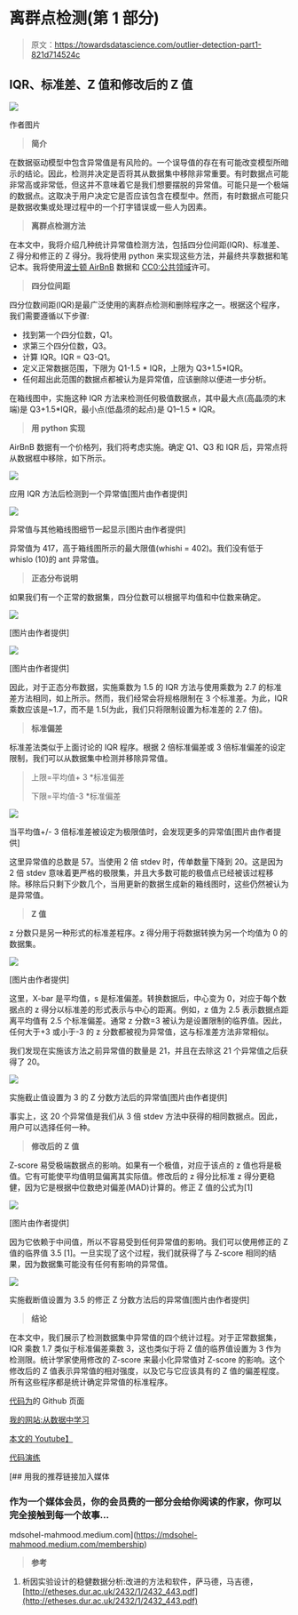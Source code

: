 # 离群点检测(第 1 部分)

> 原文：<https://towardsdatascience.com/outlier-detection-part1-821d714524c>

## IQR、标准差、Z 值和修改后的 Z 值

![](img/825f31b2b2936cf9a96cb8359c8f2eb4.png)

作者图片

> **简介**

在数据驱动模型中包含异常值是有风险的。一个误导值的存在有可能改变模型所暗示的结论。因此，检测并决定是否将其从数据集中移除非常重要。有时数据点可能非常高或非常低，但这并不意味着它是我们想要摆脱的异常值。可能只是一个极端的数据点。这取决于用户决定它是否应该包含在模型中。然而，有时数据点可能只是数据收集或处理过程中的一个打字错误或一些人为因素。

> **离群点检测方法**

在本文中，我将介绍几种统计异常值检测方法，包括四分位间距(IQR)、标准差、Z 得分和修正的 Z 得分。我将使用 python 来实现这些方法，并最终共享数据和笔记本。我将使用[波士顿 AirBnB](https://www.kaggle.com/datasets/airbnb/boston) 数据和 [CC0:公共领域](https://creativecommons.org/publicdomain/zero/1.0/)许可。

> **四分位间距**

四分位数间距(IQR)是最广泛使用的离群点检测和删除程序之一。根据这个程序，我们需要遵循以下步骤:

*   找到第一个四分位数，Q1。
*   求第三个四分位数，Q3。
*   计算 IQR。IQR = Q3-Q1。
*   定义正常数据范围，下限为 Q1-1.5 * IQR，上限为 Q3+1.5*IQR。
*   任何超出此范围的数据点都被认为是异常值，应该删除以便进一步分析。

在箱线图中，实施这种 IQR 方法来检测任何极值数据点，其中最大点(高晶须的末端)是 Q3+1.5*IQR，最小点(低晶须的起点)是 Q1–1.5 * IQR。

> **用 python 实现**

AirBnB 数据有一个价格列，我们将考虑实施。确定 Q1、Q3 和 IQR 后，异常点将从数据框中移除，如下所示。

![](img/f82817b47a28d334b72c8c95a846037a.png)

应用 IQR 方法后检测到一个异常值[图片由作者提供]

![](img/9ea5a27d1861f169b6ab4a2177484b28.png)

异常值与其他箱线图细节一起显示[图片由作者提供]

异常值为 417，高于箱线图所示的最大限值(whishi = 402)。我们没有低于 whislo (10)的 ant 异常值。

> **正态分布说明**

如果我们有一个正常的数据集，四分位数可以根据平均值和中位数来确定。

![](img/45c5d4b3d20e366cd0c64d8c7198d9a7.png)

[图片由作者提供]

![](img/9a311b0ad529153825bfad237b859251.png)

[图片由作者提供]

因此，对于正态分布数据，实施乘数为 1.5 的 IQR 方法与使用乘数为 2.7 的标准差方法相同，如上所示。然而，我们经常会将规格限制在 3 个标准差。为此，IQR 乘数应该是~1.7，而不是 1.5(为此，我们只将限制设置为标准差的 2.7 倍)。

> **标准偏差**

标准差法类似于上面讨论的 IQR 程序。根据 2 倍标准偏差或 3 倍标准偏差的设定限制，我们可以从数据集中检测并移除异常值。

> 上限=平均值+ 3 *标准偏差
> 
> 下限=平均值-3 *标准偏差

![](img/7cee4e0885e1afb54a0a7849db6c11d4.png)

当平均值+/- 3 倍标准差被设定为极限值时，会发现更多的异常值[图片由作者提供]

这里异常值的总数是 57。当使用 2 倍 stdev 时，传单数量下降到 20。这是因为 2 倍 stdev 意味着更严格的极限集，并且大多数可能的极值点已经被该过程移除。移除后只剩下少数几个，当用更新的数据生成新的箱线图时，这些仍然被认为是异常值。

> **Z 值**

z 分数只是另一种形式的标准差程序。z 得分用于将数据转换为另一个均值为 0 的数据集。

![](img/b5ae3222503a602105198c2ba7847f20.png)

[图片由作者提供]

这里，X-bar 是平均值，s 是标准偏差。转换数据后，中心变为 0，对应于每个数据点的 z 得分以标准差的形式表示与中心的距离。例如，z 值为 2.5 表示数据点距离平均值有 2.5 个标准偏差。通常 z 分数=3 被认为是设置限制的临界值。因此，任何大于+3 或小于-3 的 z 分数都被视为异常值，这与标准差方法非常相似。

我们发现在实施该方法之前异常值的数量是 21，并且在去除这 21 个异常值之后获得了 20。

![](img/e0ab3c4f68c7bcfabd1b4cc9e819a689.png)

实施截止值设置为 3 的 Z 分数方法后的异常值[图片由作者提供]

事实上，这 20 个异常值是我们从 3 倍 stdev 方法中获得的相同数据点。因此，用户可以选择任何一种。

> **修改后的 Z 值**

Z-score 易受极端数据点的影响。如果有一个极值，对应于该点的 z 值也将是极值。它有可能使平均值明显偏离其实际值。修改后的 z 得分比标准 z 得分更稳健，因为它是根据中位数绝对偏差(MAD)计算的。修正 Z 值的公式为[1]

![](img/5fafed4962d3b1303b9d57aab9c01e65.png)

[图片由作者提供]

因为它依赖于中间值，所以不容易受到任何异常值的影响。我们可以使用修正的 Z 值的临界值 3.5 [1]。一旦实现了这个过程，我们就获得了与 Z-score 相同的结果，因为数据集可能没有任何有影响的异常值。

![](img/e7f81c7fe68fda908a3e30735386c87c.png)

实施截断值设置为 3.5 的修正 Z 分数方法后的异常值[图片由作者提供]

> **结论**

在本文中，我们展示了检测数据集中异常值的四个统计过程。对于正常数据集，IQR 乘数 1.7 类似于标准偏差乘数 3，这也类似于将 Z 值的临界值设置为 3 作为检测限。统计学家使用修改的 Z-score 来最小化异常值对 Z-score 的影响。这个修改后的 Z 值表示异常值的相对强度，以及它与它应该具有的 Z 值的偏差程度。所有这些程序都是统计确定异常值的标准程序。

[代码为](https://mdsohelmahmood.github.io/data-science/2020/05/04/Outlier-detection-part1.html)的 Github 页面

[我的网站:从数据中学习](https://www.learningfromdata.net/)

[本文的 Youtube】](https://www.youtube.com/watch?v=xEuuykOff-w&t=3s)

[代码演练](https://www.youtube.com/watch?v=F4s6H_EDwFc)

[](https://mdsohel-mahmood.medium.com/membership) [## 用我的推荐链接加入媒体

### 作为一个媒体会员，你的会员费的一部分会给你阅读的作家，你可以完全接触到每一个故事…

mdsohel-mahmood.medium.com](https://mdsohel-mahmood.medium.com/membership) 

> **参考**

1.  析因实验设计的稳健数据分析:改进的方法和软件，萨马德，马吉德，[http://etheses.dur.ac.uk/2432/1/2432_443.pdf](http://etheses.dur.ac.uk/2432/1/2432_443.pdf)